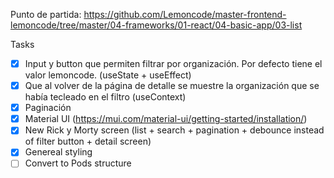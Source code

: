 Punto de partida: 
https://github.com/Lemoncode/master-frontend-lemoncode/tree/master/04-frameworks/01-react/04-basic-app/03-list


Tasks
- [X] Input y button que permiten filtrar por organización. Por defecto tiene el valor lemoncode. (useState + useEffect)
- [X] Que al volver de la página de detalle se muestre la organización que se había tecleado en el filtro (useContext)
- [X] Paginación 
- [X] Material UI (https://mui.com/material-ui/getting-started/installation/)
- [X] New Rick y Morty screen (list + search + pagination +  debounce instead of filter button + detail screen)
- [X] Genereal styling
- [ ] Convert to Pods structure
